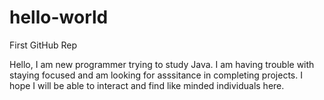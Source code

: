 # hello-world
First GitHub Rep

Hello, I am new programmer trying to study Java. I am having trouble with staying focused and am looking for asssitance in completing projects. I hope I will be able to interact and find like minded individuals here. 
